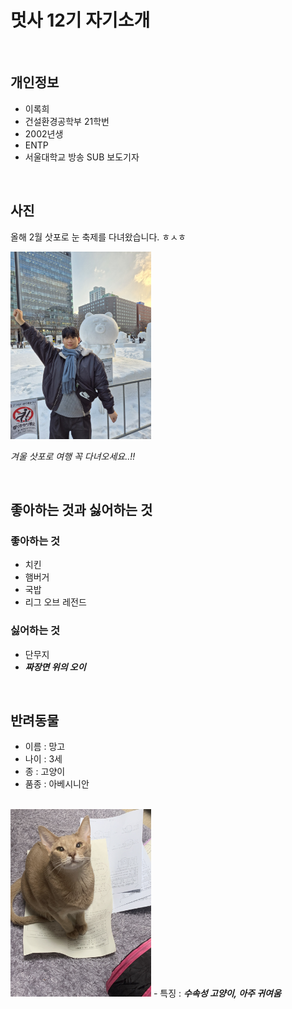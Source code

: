 # 멋사 12기 자기소개
<br>

## 개인정보
- 이록희
- 건설환경공학부 21학번
- 2002년생
- ENTP
- 서울대학교 방송 SUB 보도기자

<br>

## 사진
<p> 올해 2월 삿포로 눈 축제를 다녀왔습니다. ㅎㅅㅎ</p>
<img src= "./img_rokhee/me.JPG" height=300>
</img>
<p> <em>겨울 삿포로 여행 꼭 다녀오세요..!!</em></p>
<br>

## 좋아하는 것과 싫어하는 것
### 좋아하는 것
- 치킨
- 햄버거
- 국밥
- 리그 오브 레전드
### 싫어하는 것
- 단무지
- <Strong><em>짜장면 위의 오이</Strong></em>

<br>

## 반려동물
- 이름 : 망고
- 나이 : 3세
- 종 : 고양이
- 품종 : 아베시니안
<br>
<img src="./img_rokhee/mango.JPG" height=300>
</img>
- 특징 : <Strong><em>수속성 고양이, 아주 귀여움</Strong></em>
